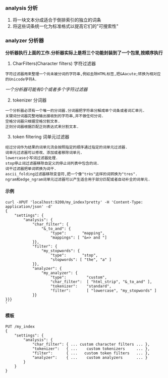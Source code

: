 ### analysis 分析
1. 将一块文本分成适合于倒排索引的独立的词条  
2. 将这些词条统一化为标准格式以提高它们的"可搜索性"

### analyzer 分析器
**分析器执行上面的工作.分析器实际上是将三个功能封装到了一个包里,按顺序执行**  
1. CharFilters(Character filters) 字符过滤器
```
字符过滤器用来整理一个尚未被分词的字符串,例如去除HTML标签,把&Aacute;转换为相对应的Unicode字符Á. 
```
*一个分析器可能有0个或者多个字符过滤器*  

2. tokenizer 分词器
```
一个分析器必须有一个唯一的分词器.分词器把字符串分解成单个词条或者词汇单元.
关键词分词器完整地输出接收到的字符串,并不做任何分词.
空格分词器只根据空格分割文本.
正则分词器根据匹配正则表达式来分割文本. 
```

3. token filtering 词单元过滤器
```
经过分词作为结果的词单元流会按照指定的顺序通过指定的词单元过滤器.
词单元过滤器可以修改、添加或者移除词单元.
lowercase小写词过滤器处理.
stop停止词过滤器移除自定义的停止词列表中包含的词.
词干过滤器把单词转换为词干.
ascii_folding过滤器移除变音符,把一个像"très"这样的词转换为"tres".
ngram和edge_ngram词单元过滤器可以产生适合用于部分匹配或者自动补全的词单元.
```

#### 示例
```
curl -XPUT 'localhost:9200/my_index?pretty' -H 'Content-Type: application/json' -d'
{
    "settings": {
        "analysis": {
            "char_filter": {
                "&_to_and": {
                    "type":       "mapping",
                    "mappings": [ "&=> and "]
            }},
            "filter": {
                "my_stopwords": {
                    "type":       "stop",
                    "stopwords": [ "the", "a" ]
            }},
            "analyzer": {
                "my_analyzer": {
                    "type":         "custom",
                    "char_filter":  [ "html_strip", "&_to_and" ],
                    "tokenizer":    "standard",
                    "filter":       [ "lowercase", "my_stopwords" ]
            }}
}}}
'
```

#### 模板
```
PUT /my_index
{
    "settings": {
        "analysis": {
            "char_filter": { ... custom character filters ... },
            "tokenizer":   { ...    custom tokenizers     ... },
            "filter":      { ...   custom token filters   ... },
            "analyzer":    { ...    custom analyzers      ... }
        }
    }
}
```